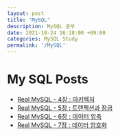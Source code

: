 ```yaml
---
layout: post
title: "MySQL"
description: MySQL 공부
date: 2021-10-24 16:18:00 +09:00
categories: MySQL Study
permalink: '/MySQL'
---
```


# My SQL Posts

- [Real MySQL - 4장 : 아키텍처](https://yoowonyoung.github.io/posts/Real-MySQL-01/)
- [Real MySQL - 5장 : 트랜잭션과 잠금](https://yoowonyoung.github.io/posts/Real-MySQL-02/)
- [Real MySQL - 6장 : 데이터 압축](https://yoowonyoung.github.io/posts/Real-MySQL-06/)
- [Real MySQL - 7장 : 데이터 암호화](https://yoowonyoung.github.io/posts/Real-MySQL-07/)